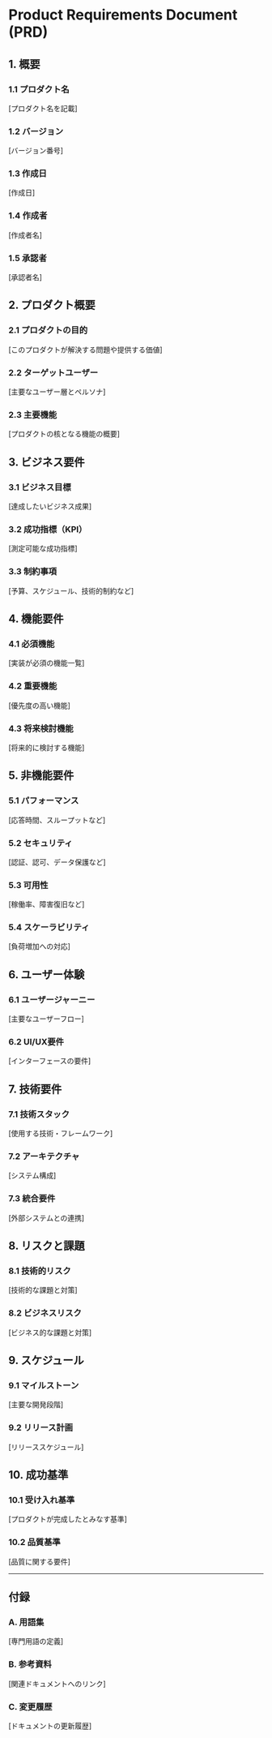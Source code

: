 # Product Requirements Document (PRD)

## 1. 概要

### 1.1 プロダクト名
[プロダクト名を記載]

### 1.2 バージョン
[バージョン番号]

### 1.3 作成日
[作成日]

### 1.4 作成者
[作成者名]

### 1.5 承認者
[承認者名]

## 2. プロダクト概要

### 2.1 プロダクトの目的
[このプロダクトが解決する問題や提供する価値]

### 2.2 ターゲットユーザー
[主要なユーザー層とペルソナ]

### 2.3 主要機能
[プロダクトの核となる機能の概要]

## 3. ビジネス要件

### 3.1 ビジネス目標
[達成したいビジネス成果]

### 3.2 成功指標（KPI）
[測定可能な成功指標]

### 3.3 制約事項
[予算、スケジュール、技術的制約など]

## 4. 機能要件

### 4.1 必須機能
[実装が必須の機能一覧]

### 4.2 重要機能
[優先度の高い機能]

### 4.3 将来検討機能
[将来的に検討する機能]

## 5. 非機能要件

### 5.1 パフォーマンス
[応答時間、スループットなど]

### 5.2 セキュリティ
[認証、認可、データ保護など]

### 5.3 可用性
[稼働率、障害復旧など]

### 5.4 スケーラビリティ
[負荷増加への対応]

## 6. ユーザー体験

### 6.1 ユーザージャーニー
[主要なユーザーフロー]

### 6.2 UI/UX要件
[インターフェースの要件]

## 7. 技術要件

### 7.1 技術スタック
[使用する技術・フレームワーク]

### 7.2 アーキテクチャ
[システム構成]

### 7.3 統合要件
[外部システムとの連携]

## 8. リスクと課題

### 8.1 技術的リスク
[技術的な課題と対策]

### 8.2 ビジネスリスク
[ビジネス的な課題と対策]

## 9. スケジュール

### 9.1 マイルストーン
[主要な開発段階]

### 9.2 リリース計画
[リリーススケジュール]

## 10. 成功基準

### 10.1 受け入れ基準
[プロダクトが完成したとみなす基準]

### 10.2 品質基準
[品質に関する要件]

---

## 付録

### A. 用語集
[専門用語の定義]

### B. 参考資料
[関連ドキュメントへのリンク]

### C. 変更履歴
[ドキュメントの更新履歴]
